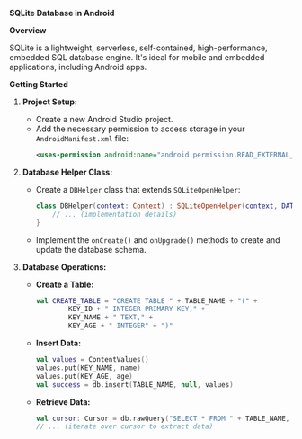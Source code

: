 **SQLite Database in Android**

**Overview**

SQLite is a lightweight, serverless, self-contained, high-performance, embedded SQL database engine. It's ideal for mobile and embedded applications, including Android apps.

**Getting Started**

1. **Project Setup:**
   - Create a new Android Studio project.
   - Add the necessary permission to access storage in your `AndroidManifest.xml` file:
     ```xml
     <uses-permission android:name="android.permission.READ_EXTERNAL_STORAGE" />
     ```

2. **Database Helper Class:**
   - Create a `DBHelper` class that extends `SQLiteOpenHelper`:
     ```kotlin
     class DBHelper(context: Context) : SQLiteOpenHelper(context, DATABASE_NAME, null, DATABASE_VERSION) {
         // ... (implementation details)
     }
     ```
   - Implement the `onCreate()` and `onUpgrade()` methods to create and update the database schema.

3. **Database Operations:**
   - **Create a Table:**
     ```kotlin
     val CREATE_TABLE = "CREATE TABLE " + TABLE_NAME + "(" +
             KEY_ID + " INTEGER PRIMARY KEY," +
             KEY_NAME + " TEXT," +
             KEY_AGE + " INTEGER" + ")"
     ```
   - **Insert Data:**
     ```kotlin
     val values = ContentValues()
     values.put(KEY_NAME, name)
     values.put(KEY_AGE, age)
     val success = db.insert(TABLE_NAME, null, values)
     ```
   - **Retrieve Data:**
     ```kotlin
     val cursor: Cursor = db.rawQuery("SELECT * FROM " + TABLE_NAME, null)
     // ... (iterate over cursor to extract data)
     ```
